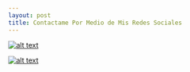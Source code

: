 ```yaml
---
layout: post
title: Contactame Por Medio de Mis Redes Sociales
---
```


[![alt text](https://1.bp.blogspot.com/-jQwzXX0U8cg/Xfsje7BWAdI/AAAAAAAAPHE/KKZzgfw0_Jsx6FVly_n3ifqiBteRdVHlQCNcBGAsYHQ/s1600/2.png "Github")](https://github.com/Joel-baque)

[![alt text](https://1.bp.blogspot.com/-ETsECf7YDG4/Xfsjew4ahDI/AAAAAAAAPG8/nAlfUdMGOqgbIxsJjpa9aPL3utwNHDqhACNcBGAsYHQ/s1600/1.png "Facebook")](https://www.facebook.com/profile.php?id=100008791334273)
